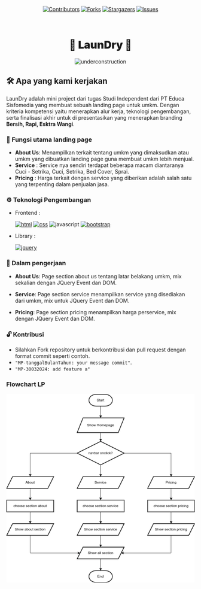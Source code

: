 <div align="center">

[![Contributors][contributors-shield]][contributors-url]
[![Forks][forks-shield]][forks-url]
[![Stargazers][stars-shield]][stars-url]
[![Issues][issues-shield]][issues-url]

<br />

<h1 style="font-weight:900" align="center">🧺 LaunDry 🧺</h1>

![underconstruction][underconstruction]

</div>

## 🛠️ Apa yang kami kerjakan

  LaunDry adalah mini project dari tugas Studi Independent dari PT Educa Sisfomedia yang membuat sebuah landing page untuk umkm. Dengan kriteria kompetensi yaitu menerapkan alur kerja, teknologi pengembangan, serta finalisasi akhir untuk di presentasikan yang menerapkan branding **Bersih, Rapi, Esktra Wangi**.

### 🚀 Fungsi utama landing page

- **About Us**: Menampilkan terkait tentang umkm yang dimaksudkan atau umkm yang dibuatkan landing page guna membuat umkm lebih menjual.
- **Service** : Service nya sendiri terdapat beberapa macam diantaranya Cuci - Setrika, Cuci, Setrika, Bed Cover, Sprai.
- **Pricing** : Harga terkait dengan service yang diberikan adalah salah satu yang terpenting dalam penjualan jasa.

### ⚙️ Teknologi Pengembangan

- Frontend :

    [![html][html]][HTML-Url]
    [![css][css]][CSS-Url]
    ![javascript][javascript]
    [![bootstrap][bootstrap]][Bootstrap-url]

- Library :

    [![jquery][jquery]][JQuery-Url]

### 📑 Dalam pengerjaan

- **About Us**: Page section about us tentang latar belakang umkm, mix sekalian dengan JQuery Event dan DOM.

- **Service**: Page section service menampilkan service yang disediakan dari umkm, mix untuk JQuery Event dan DOM.

- **Pricing**: Page section pricing menampilkan harga perservice, mix dengan JQuery Event dan DOM.

### 🔓 Kontribusi

- Silahkan Fork repository untuk berkontribusi dan pull request dengan format commit seperti contoh.
- `"MP-tanggalBulanTahun: your message commit"`.
- `"MP-30032024: add feature a"`

### Flowchart LP

  ![Flowchart!](MP-FLow-LP.png)

<!-- link -->
[HTML-Url]: https://html.spec.whatwg.org/multipage/
[html]: https://img.shields.io/badge/HTML5-orange?style=for-the-badge&logo=html5&logoColor=white
[CSS-Url]: https://drafts.csswg.org/
[css]: https://img.shields.io/badge/CSS3-blue?style=for-the-badge&logo=css3&logoColor=white
[Bootstrap-url]: https://getbootstrap.com/
[bootstrap]: https://img.shields.io/badge/bootstrap-0F172A?&style=for-the-badge&logo=bootstrap&logoColor=61DAFB
[javascript]: https://img.shields.io/badge/JavaScript-F7DF1E?style=for-the-badge&logo=javascript&logoColor=black
[JQuery-Url]: https://jquery.com/
[jquery]: https://img.shields.io/badge/JQuery-grey?style=for-the-badge&logo=jquery&logoColor=white

[underconstruction]: https://img.shields.io/badge/Status-WIP-FFFF00?style=for-the-badge&logoColor=FFFF00
[contributors-shield]: https://img.shields.io/github/contributors/misnosugianto48/Mini-Project-Gamelab.svg?style=for-the-badge
[contributors-url]: https://github.com/misnosugianto48/Mini-Project-Gamelab/graphs/contributors
[forks-shield]: https://img.shields.io/github/forks/misnosugianto48/Mini-Project-Gamelab.svg?style=for-the-badge
[forks-url]: https://github.com/misnosugianto48/Mini-Project-Gamelab/network/members
[stars-shield]: https://img.shields.io/github/stars/misnosugianto48/Mini-Project-Gamelab.svg?style=for-the-badge
[stars-url]: https://github.com/misnosugianto48/Mini-Project-Gamelab/stargazers
[issues-shield]: https://img.shields.io/github/issues/misnosugianto48/Mini-Project-Gamelab.svg?style=for-the-badge
[issues-url]: https://github.com/misnosugianto48/Mini-Project-Gamelab/issues

